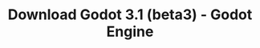 ---
# Generated by /tools/generators/src/download_archive_generator !!! do not edit by hand !!!
title: 'Download Godot 3.1 (beta3) - Godot Engine'
type: 'download/archive'
name: '3.1'
flavor: 'beta3'
release_date: '2019-01-27T02:00:00-00:00'
release_notes: 'article/dev-snapshot-godot-3-1-beta-3/'
primaryPlatforms:
  - 'android.apk'
  - 'linux.64'
  - 'macos.universal'
  - 'windows.64'
  - 'linux_server.headless.64'
  - 'web'
  - 'templates'
links:
  android.apk:
    name: 'android.apk'
    title: 'Android'
    caption: 'APK Universal (ARM64 + ARMv7 + x86_64 + x86)'
    tags:
      - 'APK download'
      - 'ARM64/v7'
      - 'x86 (64 & 32 bit)'
    hosts:
      github_builds:
        regular: 'https://github.com/godotengine/godot-builds/releases/download/3.1-beta3/Godot_v3.1-beta3_android_editor.apk'
        mono: '#'
      github:
        regular: 'https://github.com/godotengine/godot/releases/download/3.1-beta3/Godot_v3.1-beta3_android_editor.apk'
        mono: '#'
  linux.64:
    name: 'linux.64'
    title: 'Linux'
    caption: 'Padrão (x86_64)'
    tags:
      - '64 bit'
    hosts:
      github_builds:
        regular: 'https://github.com/godotengine/godot-builds/releases/download/3.1-beta3/Godot_v3.1-beta3_x11.64.zip'
        mono: 'https://github.com/godotengine/godot-builds/releases/download/3.1-beta3/Godot_v3.1-beta3_mono_x11_64.zip'
      github:
        regular: 'https://github.com/godotengine/godot/releases/download/3.1-beta3/Godot_v3.1-beta3_x11.64.zip'
        mono: 'https://github.com/godotengine/godot/releases/download/3.1-beta3/Godot_v3.1-beta3_mono_x11_64.zip'
  macos.universal:
    name: 'macos.universal'
    title: 'macOS'
    caption: 'Universal (x86_64 + Silício da Apple)'
    tags:
      - 'Intel/Apple Silicon'
      - '64 bit'
    hosts:
      github_builds:
        regular: 'https://github.com/godotengine/godot-builds/releases/download/3.1-beta3/Godot_v3.1-beta3_osx.universal.zip'
        mono: 'https://github.com/godotengine/godot-builds/releases/download/3.1-beta3/Godot_v3.1-beta3_mono_osx.universal.zip'
      github:
        regular: 'https://github.com/godotengine/godot/releases/download/3.1-beta3/Godot_v3.1-beta3_osx.universal.zip'
        mono: 'https://github.com/godotengine/godot/releases/download/3.1-beta3/Godot_v3.1-beta3_mono_osx.universal.zip'
  windows.64:
    name: 'windows.64'
    title: 'Windows'
    caption: 'Padrão (x86_64)'
    tags:
      - '64 bit'
    hosts:
      github_builds:
        regular: 'https://github.com/godotengine/godot-builds/releases/download/3.1-beta3/Godot_v3.1-beta3_win64.exe.zip'
        mono: 'https://github.com/godotengine/godot-builds/releases/download/3.1-beta3/Godot_v3.1-beta3_mono_win64.zip'
      github:
        regular: 'https://github.com/godotengine/godot/releases/download/3.1-beta3/Godot_v3.1-beta3_win64.exe.zip'
        mono: 'https://github.com/godotengine/godot/releases/download/3.1-beta3/Godot_v3.1-beta3_mono_win64.zip'
  linux_server.headless.64:
    name: 'linux_server.headless.64'
    title: 'Linux Server'
    caption: 'Headless (x86_64)'
    tags:
      - '64 bit'
      - 'Headless'
    hosts:
      github_builds:
        regular: 'https://github.com/godotengine/godot-builds/releases/download/3.1-beta3/Godot_v3.1-beta3_linux_headless.64.zip'
        mono: 'https://github.com/godotengine/godot-builds/releases/download/3.1-beta3/Godot_v3.1-beta3_mono_linux_headless_64.zip'
      github:
        regular: 'https://github.com/godotengine/godot/releases/download/3.1-beta3/Godot_v3.1-beta3_linux_headless.64.zip'
        mono: 'https://github.com/godotengine/godot/releases/download/3.1-beta3/Godot_v3.1-beta3_mono_linux_headless_64.zip'
  web:
    name: 'web'
    title: 'Editor Web'
    caption: ''
    tags:
      - 'Self-hosted'
      - 'Cross-platform'
    hosts:
      github_builds:
        regular: 'https://github.com/godotengine/godot-builds/releases/download/3.1-beta3/Godot_v3.1-beta3_web_editor.zip'
        mono: '#'
      github:
        regular: 'https://github.com/godotengine/godot/releases/download/3.1-beta3/Godot_v3.1-beta3_web_editor.zip'
        mono: '#'
  linux.32:
    name: 'linux.32'
    title: 'Linux'
    caption: 'Padrão (x86)'
    tags:
      - '32 bit'
    hosts:
      github_builds:
        regular: 'https://github.com/godotengine/godot-builds/releases/download/3.1-beta3/Godot_v3.1-beta3_x11.32.zip'
        mono: 'https://github.com/godotengine/godot-builds/releases/download/3.1-beta3/Godot_v3.1-beta3_mono_x11_32.zip'
      github:
        regular: 'https://github.com/godotengine/godot/releases/download/3.1-beta3/Godot_v3.1-beta3_x11.32.zip'
        mono: 'https://github.com/godotengine/godot/releases/download/3.1-beta3/Godot_v3.1-beta3_mono_x11_32.zip'
  windows.32:
    name: 'windows.32'
    title: 'Windows'
    caption: 'Padrão (x86)'
    tags:
      - '32 bit'
    hosts:
      github_builds:
        regular: 'https://github.com/godotengine/godot-builds/releases/download/3.1-beta3/Godot_v3.1-beta3_win32.exe.zip'
        mono: 'https://github.com/godotengine/godot-builds/releases/download/3.1-beta3/Godot_v3.1-beta3_mono_win32.zip'
      github:
        regular: 'https://github.com/godotengine/godot/releases/download/3.1-beta3/Godot_v3.1-beta3_win32.exe.zip'
        mono: 'https://github.com/godotengine/godot/releases/download/3.1-beta3/Godot_v3.1-beta3_mono_win32.zip'
  linux_server.64:
    name: 'linux_server.64'
    title: 'Servidor Linux'
    caption: 'Padrão (x86_64)'
    tags:
      - '64 bit'
    hosts:
      github_builds:
        regular: 'https://github.com/godotengine/godot-builds/releases/download/3.1-beta3/Godot_v3.1-beta3_linux_server.64.zip'
        mono: 'https://github.com/godotengine/godot-builds/releases/download/3.1-beta3/Godot_v3.1-beta3_mono_linux_server_64.zip'
      github:
        regular: 'https://github.com/godotengine/godot/releases/download/3.1-beta3/Godot_v3.1-beta3_linux_server.64.zip'
        mono: 'https://github.com/godotengine/godot/releases/download/3.1-beta3/Godot_v3.1-beta3_mono_linux_server_64.zip'
  aar_library:
    name: 'aar_library'
    title: 'Biblioteca de AAR'
    caption: ''
    tags:
      - 'Android plugins'
      - 'Java'
      - 'Kotlin'
    hosts:
      github_builds:
        regular: 'https://github.com/godotengine/godot-builds/releases/download/3.1-beta3/godot-lib.3.1.beta3.release.aar'
        mono: 'https://github.com/godotengine/godot-builds/releases/download/3.1-beta3/godot-lib.3.1.beta3.mono.release.aar'
      github:
        regular: 'https://github.com/godotengine/godot/releases/download/3.1-beta3/godot-lib.3.1.beta3.release.aar'
        mono: 'https://github.com/godotengine/godot/releases/download/3.1-beta3/godot-lib.3.1.beta3.mono.release.aar'
  templates:
    name: 'templates'
    title: 'Modelos de exportação'
    caption: ''
    tags:
      - 'Utilizado para exportar os seus jogos para todas as plataformas suportadas'
    hosts:
      github_builds:
        regular: 'https://github.com/godotengine/godot-builds/releases/download/3.1-beta3/Godot_v3.1-beta3_export_templates.tpz'
        mono: 'https://github.com/godotengine/godot-builds/releases/download/3.1-beta3/Godot_v3.1-beta3_mono_export_templates.tpz'
      github:
        regular: 'https://github.com/godotengine/godot/releases/download/3.1-beta3/Godot_v3.1-beta3_export_templates.tpz'
        mono: 'https://github.com/godotengine/godot/releases/download/3.1-beta3/Godot_v3.1-beta3_mono_export_templates.tpz'
---